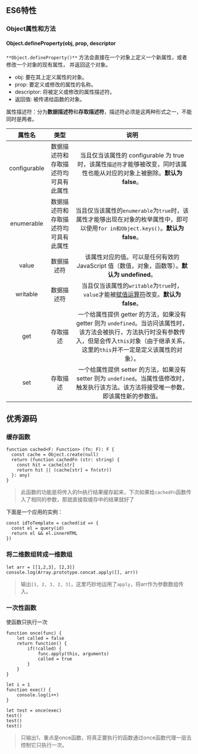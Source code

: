 ## ES6特性

### Object属性和方法

#### Object.defineProperty(obj, prop, descriptor

`**Object.defineProperty()**` 方法会直接在一个对象上定义一个新属性，或者修改一个对象的现有属性， 并返回这个对象。

+ obj: 要在其上定义属性的对象。
+ prop: 要定义或修改的属性的名称。
+ descriptor: 将被定义或修改的属性描述符。
+ 返回值: 被传递给函数的对象。



属性描述符：分为**数据描述符**和**存取描述符**，描述符必须是这两种形式之一，不能同时是两者。

|    属性名    |                 类型                 |                             说明                             |
| :----------: | :----------------------------------: | :----------------------------------------------------------: |
| configurable | 数据描述符和存取描述符均可具有此属性 | 当且仅当该属性的 configurable 为 true 时，该属性`描述符`才能够被改变，同时该属性也能从对应的对象上被删除。**默认为 false**。 |
|  enumerable  | 数据描述符和存取描述符均可具有此属性 | 当且仅当该属性的`enumerable`为`true`时，该属性才能够出现在对象的枚举属性中，即可以使用`for in和Object.keys()`。**默认为 false**。 |
|    value     |              数据描述符              | 该属性对应的值。可以是任何有效的 JavaScript 值（数值，对象，函数等）。**默认为 undefined**。 |
|   writable   |              数据描述符              | 当且仅当该属性的`writable`为`true`时，`value`才能被[赋值运算符](https://developer.mozilla.org/zh-CN/docs/Web/JavaScript/Reference/Operators/Assignment_Operators)改变。**默认为 false**。 |
|     get      |               存取描述               | 一个给属性提供 getter 的方法，如果没有 getter 则为 `undefined`。当访问该属性时，该方法会被执行，方法执行时没有参数传入，但是会传入`this`对象（由于继承关系，这里的`this`并不一定是定义该属性的对象）。 |
|     set      |               存取描述               | 一个给属性提供 setter 的方法，如果没有 setter 则为 `undefined`。当属性值修改时，触发执行该方法。该方法将接受唯一参数，即该属性新的参数值。 |

## 优秀源码

### 缓存函数

```
function cached<F: Function> (fn: F): F {
  const cache = Object.create(null)
  return (function cachedFn (str: string) {
    const hit = cache[str]
    return hit || (cache[str] = fn(str))
  }: any)
}
```

> 此函数的功能是将传入的fn执行结果缓存起来，下次如果给`cachedFn`函数传入了相同的参数，那就直接取缓存中的结果就好了

下面是一个应用的实例：

```
const idToTemplate = cached(id => {
  const el = query(id)
  return el && el.innerHTML
})
```

### 将二维数组转成一维数组

```
let arr = [[1,2,3], [2,3]]
console.log(Array.prototype.concat.apply([], arr))
```

> 输出`[1, 2, 3, 2, 3]`，这里巧妙地运用了`apply`，将arr作为参数数组传入。

### 一次性函数

使函数只执行一次

```
function once(func) {
	let called = false
	return function() {
		if(!called) {
			func.apply(this, arguments)
			called = true
		}
	}
}

let i = 1
function exec() {
	console.log(i++)
}

let test = once(exec)
test()
test()
test()
```

> 只输出1，重点是once函数，将真正要执行的函数通过once函数代理一层去控制它只执行一次。



